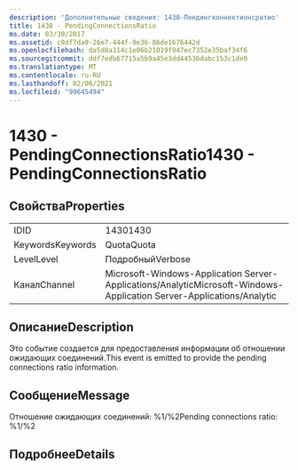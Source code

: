 ```yaml
---
description: 'Дополнительные сведения: 1430-Пендингконнектионсратио'
title: 1430 - PendingConnectionsRatio
ms.date: 03/30/2017
ms.assetid: c9df7da9-26e7-444f-9e36-86de1676442d
ms.openlocfilehash: da5d8a114c1e06b21019f947ec7352e35baf34f6
ms.sourcegitcommit: ddf7edb67715a5b9a45e3dd44536dabc153c1de0
ms.translationtype: MT
ms.contentlocale: ru-RU
ms.lasthandoff: 02/06/2021
ms.locfileid: "99645494"
---
```

# <a name="1430---pendingconnectionsratio"></a><span data-ttu-id="ae377-103">1430 - PendingConnectionsRatio</span><span class="sxs-lookup"><span data-stu-id="ae377-103">1430 - PendingConnectionsRatio</span></span>

## <a name="properties"></a><span data-ttu-id="ae377-104">Свойства</span><span class="sxs-lookup"><span data-stu-id="ae377-104">Properties</span></span>  
  
|||  
|-|-|  
|<span data-ttu-id="ae377-105">ID</span><span class="sxs-lookup"><span data-stu-id="ae377-105">ID</span></span>|<span data-ttu-id="ae377-106">1430</span><span class="sxs-lookup"><span data-stu-id="ae377-106">1430</span></span>|  
|<span data-ttu-id="ae377-107">Keywords</span><span class="sxs-lookup"><span data-stu-id="ae377-107">Keywords</span></span>|<span data-ttu-id="ae377-108">Quota</span><span class="sxs-lookup"><span data-stu-id="ae377-108">Quota</span></span>|  
|<span data-ttu-id="ae377-109">Level</span><span class="sxs-lookup"><span data-stu-id="ae377-109">Level</span></span>|<span data-ttu-id="ae377-110">Подробный</span><span class="sxs-lookup"><span data-stu-id="ae377-110">Verbose</span></span>|  
|<span data-ttu-id="ae377-111">Канал</span><span class="sxs-lookup"><span data-stu-id="ae377-111">Channel</span></span>|<span data-ttu-id="ae377-112">Microsoft-Windows-Application Server-Applications/Analytic</span><span class="sxs-lookup"><span data-stu-id="ae377-112">Microsoft-Windows-Application Server-Applications/Analytic</span></span>|  
  
## <a name="description"></a><span data-ttu-id="ae377-113">Описание</span><span class="sxs-lookup"><span data-stu-id="ae377-113">Description</span></span>  

 <span data-ttu-id="ae377-114">Это событие создается для предоставления информации об отношении ожидающих соединений.</span><span class="sxs-lookup"><span data-stu-id="ae377-114">This event is emitted to provide the pending connections ratio information.</span></span>  
  
## <a name="message"></a><span data-ttu-id="ae377-115">Сообщение</span><span class="sxs-lookup"><span data-stu-id="ae377-115">Message</span></span>  

 <span data-ttu-id="ae377-116">Отношение ожидающих соединений: %1/%2</span><span class="sxs-lookup"><span data-stu-id="ae377-116">Pending connections ratio: %1/%2</span></span>  
  
## <a name="details"></a><span data-ttu-id="ae377-117">Подробнее</span><span class="sxs-lookup"><span data-stu-id="ae377-117">Details</span></span>
